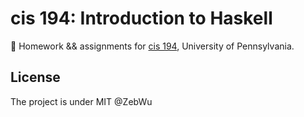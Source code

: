 # cis 194: Introduction to Haskell

📃 Homework && assignments for [cis 194](https://www.seas.upenn.edu/~cis194/spring13/), University of Pennsylvania.

## License

The project is under MIT @ZebWu
